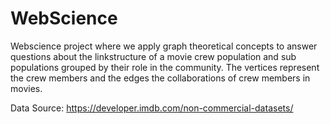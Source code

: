 # WebScience
Webscience project where we apply graph theoretical concepts to answer questions about the linkstructure of a movie crew population and sub populations grouped by their role in the community.
The vertices represent the crew members and the edges the collaborations of crew members in movies.

Data Source: https://developer.imdb.com/non-commercial-datasets/
